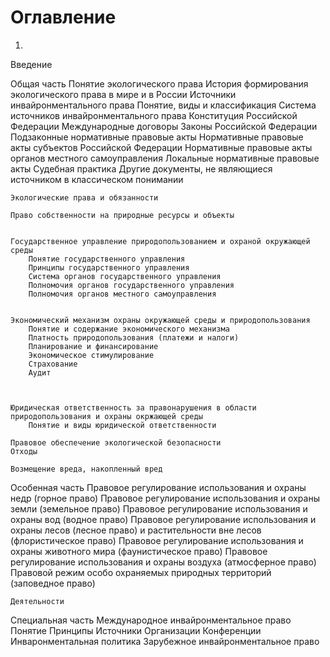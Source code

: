 # Оглавление

1. 








  

Введение

Общая часть
    Понятие экологического права
	История формирования экологического права в мире и в России
    Источники инвайронментального права
        Понятие, виды и классификация
		Система источников инвайронментального права
	        Конституция Российской Федерации
	        Международные договоры
	        Законы Российской Федерации
	        Подзаконные нормативные правовые акты
	        Нормативные правовые акты субъектов Российской Федерации
	        Нормативные правовые акты органов местного самоуправления
	        Локальные нормативные правовые акты
		Судебная практика
		Другие документы, не являющиеся источником в классическом понимании

    Экологические права и обязанности

    Право собственности на природные ресурсы и объекты


    Государственное управление природопользованием и охраной окружающей среды
        Понятие государственного управления
	    Принципы государственного управления
	    Система органов государственного управления
	    Полномочия органов государственного управления
	    Полномочия органов местного самоуправления
	
	
    Экономический механизм охраны окружающей среды и природопользования
        Понятие и содержание экономического механизма
        Платность природопользования (платежи и налоги)
        Планирование и финансирование
        Экономическое стимулирование
        Страхование		
		Аудит
	
	
	
    Юридическая ответственность за правонарушения в области природопользования и охраны окржающей среды
	    Понятие и виды юридической ответственности
	
	Правовое обеспечение экологической безопасности
	Отходы
	
	Возмещение вреда, накопленный вред
	
	
Особенная часть
    Правовое регулирование использования и охраны недр (горное право)
	Правовое регулирование использования и охраны земли (земельное право)
	Правовое регулирование использования и охраны вод (водное право)
	Правовое регулирование использования и охраны лесов (лесное право) и растительности вне лесов (флористическое право)
	Правовое регулирование использования и охраны животного мира (фаунистическое право)
	Правовое регулирование использования и охраны воздуха (атмосферное право)
	Правовой режим особо охраняемых природных территорий (заповедное право)
	
	
 
	Деятельности


Специальная часть
    Международное инвайронментальное право
	    Понятие
		Принципы
		Источники
		Организации
		Конференции
    Инваронментальная политика
    Зарубежное инвайронментальное право
	
	
	
	
	
	
	
	
	
	
	
	
	
	
	
	
	
	
	
	
	
	
	
	
	
	
	
